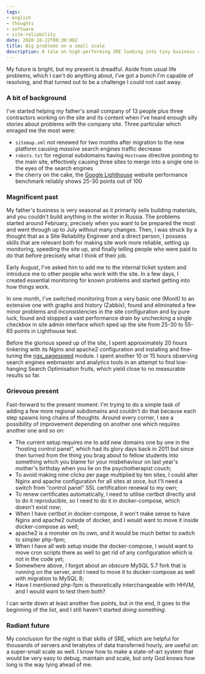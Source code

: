 ```yaml
---
tags:
- english
- thoughts
- software
- site-reliability
date: 2020-10-22T00:30:00Z
title: Big problems on a small scale
description: A tale on high-performing SRE looking into tiny business services performance and reliability
---
```


My future is bright, but my present is dreadful. Aside from usual life problems, which I can't do anything about, I've got a bunch I'm capable of resolving, and that turned out to be a challenge I could not cast away.

### A bit of background

I've started helping my father's small company of 13 people plus three contractors working on the site and its content when I've heard enough silly stories about problems with the company site. Three particular which enraged me the most were:

- `sitemap.xml` not renewed for two months after migration to the new platform causing _massive_ search engines traffic decrease
- `robots.txt` for regional subdomains having `Hostname` directive pointing to the main site, effectively causing three sites to merge into a single one in the eyes of the search engines
- the cherry on the cake, the [Google Lighthouse](https://developers.google.com/web/tools/lighthouse) website performance benchmark reliably shows 25-30 points out of 100

<!--more-->

### Magnificent past

My father's business is very seasonal as it primarily sells building materials, and you couldn't build anything in the winter in Russia. The problems started around February, precisely when you want to be prepared the most and went through up to July without many changes. Then, I was struck by a thought that as a Site Reliability Engineer and a direct person, I possess skills that are relevant both for making site work more reliable, setting up monitoring, speeding the site up, and finally telling people who were paid to do that before precisely what I think of their job.

Early August, I've asked him to add me to the internal ticket system and introduce me to other people who work with the site. In a few days, I created essential monitoring for known problems and started getting into how things work.

In one month, I've switched monitoring from a very basic one (Monit) to an extensive one with graphs and history (Zabbix), found and eliminated a few minor problems and inconsistencies in the site configuration and by pure luck, found and stopped a vast performance drain by unchecking a single checkbox in site admin interface which sped up the site from 25-30 to 55-65 points in Lighthouse test.

Before the glorious speed up of the site, I spent approximately 20 hours tinkering with its Nginx and apache2 configuration and installing and fine-tuning the [ngx_pagespeed](https://developers.google.com/speed/pagespeed/module) module. I spent another 10 or 15 hours observing search engines webmaster and analytics tools in an attempt to find low-hanging Search Optimisation fruits, which yield close to no measurable results so far.

### Grievous present

Fast-forward to the present moment. I'm trying to do a simple task of adding a few more regional subdomains and couldn't do that because each step spawns long chains of thoughts. Around every corner, I see a possibility of improvement depending on another one which requires another one and so on:
 
- The current setup requires me to add new domains one by one in the “hosting control panel”, which had its glory days back in 2011 but since then turned from the thing you brag about to fellow students into something which you blame for your misbehaviour on last year's mother's birthday when you lie on the psychotherapist couch;
- To avoid making nine clicks per page multiplied by ten sites, I could alter Nginx and apache configuration for all sites at once, but I'll need a switch from “control panel” SSL certification renewal to my own;
- To renew certificates automatically, I need to utilise certbot directly and to do it reproducible, so I need to do it in docker-compose, which doesn't exist now;
- When I have certbot in docker-compose, it won't make sense to have Nginx and apache2 outside of docker, and I would want to move it inside docker-compose as well;
- apache2 is a monster on its own, and it would be much better to switch to simpler php-fpm;
- When I have all web setup inside the docker-compose, I would want to move cron scripts there as well to get rid of any configuration which is not in the code yet;
- Somewhere above, I forgot about an obscure MySQL 5.7 fork that is running on the server, and I need to move it to docker-compose as well with migration to MySQL 8;
- Have I mentioned php-fpm is theoretically interchangeable with HHVM, and I would want to test them both?

I can write down at least another five points, but in the end, it goes to the beginning of the list, and I still haven't started _doing something_.

### Radiant future

My conclusion for the night is that skills of SRE, which are helpful for thousands of servers and terabytes of data transferred hourly, are useful on a super-small scale as well. I know how to make a state-of-art system that would be very easy to debug, maintain and scale, but only God knows how long is the way lying ahead of me.
